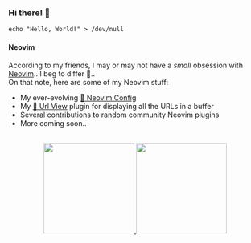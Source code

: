 ### Hi there! 👋

```shell
echo "Hello, World!" > /dev/null
```

#### Neovim

According to my friends, I may or may not have a *small* obsession with [Neovim](https://neovim.io).. I beg to differ 🤭..
<br/>
On that note, here are some of my Neovim stuff:

- My ever-evolving [🚀 Neovim Config](https://github.com/axieax/dotconfig/tree/main/nvim)
- My [🔎 Url View](https://github.com/axieax/urlview.nvim) plugin for displaying all the URLs in a buffer
- Several contributions to random community Neovim plugins
- More coming soon..

<br/>
<div align="center">
  <a href="#">
    <img height="180rem" src="https://github-readme-stats.vercel.app/api?username=axieax&count_private=true&include_all_commits=true&custom_title=%E2%9C%A8%20axieax%27s%20GitHub%20Stats&show_icons=true&bg_color=ffffff00&text_color=0055ff" />
    <img height="180rem" src="https://github-readme-stats.vercel.app/api/top-langs/?username=axieax&langs_count=8&layout=compact&bg_color=ffffff00&text_color=0055ff" />
  </a>
</div>
  
<!--
**axieax/axieax** is a ✨ _special_ ✨ repository because its `README.md` (this file) appears on your GitHub profile.

Here are some ideas to get you started:

- 🔭 I’m currently working on ...
- 🌱 I’m currently learning ...
- 👯 I’m looking to collaborate on ...
- 🤔 I’m looking for help with ...
- 💬 Ask me about ...
- 📫 How to reach me: ...
- 😄 Pronouns: ...
- ⚡ Fun fact: ...
-->
